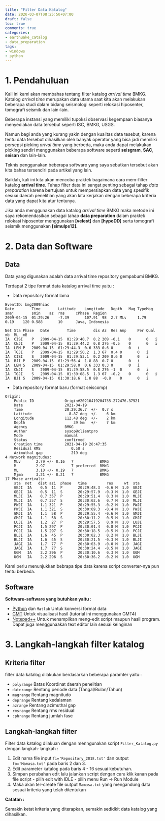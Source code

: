 ```yaml
---
title: "Filter Data Katalog"
date: 2020-03-07T08:25:50+07:00
draft: false
toc: true
comments: true
categories:
- earthuake_catalog
- data_preparation
tags:
- windows
- python
---
```


# 1. Pendahuluan

Kali ini kami akan membahas tentang filter katalog *arrival time* BMKG. Katalog *arrival time* merupakan data utama saat kita akan melakukan beberapa studi dalam bidang seismologi seperti relokasi hiposenter, tomografi seismik dan lain-lain.

Beberapa instansi yang memiliki tupoksi observasi kegempaan biasanya menyediakan data tersebut seperti ISC, BMKG, USGS. 

Namun bagi anda yang kurang yakin dengan kualitas data tesebut, karena tentu data tersebut dihasilkan oleh banyak operator yang bisa jadi memiliki persepsi picking *arival time* yang berbeda, maka anda dapat melakukan picking sendiri menggunakan beberapa software seperti **seisgram**, **SAC**, **seisan** dan lain-lain.

Teknis penggunakan beberapa software yang saya sebutkan tersebut akan kita bahas tersendiri pada artikel yang lain.

Baiklah, kali ini kita akan mencoba praktek bagaimana cara mem-filter katalog **arrival time**. Tahap filter data ini sangat penting sebagai tahap *data preparation* karena bertujuan untuk mempersiapkan data yang spesifik sesuai daerah penelitian yang akan kita kerjakan dengan beberapa kriteria data yang dapat kita atur tentunya.

Jika anda menggunakan data katalog *arrival time* BMKG maka metode ini saya rekomendasikan sebagai tahap **data preparation** dalam praktek relokasi hiposenter menggunakan **[velest]** dan **[hypoDD]** serta tomografi seismik menggunakan **[simulps12]**.




# 2. Data dan Software

## Data

Data yang digunakan adalah data arrival time repository gempabumi BMKG.

Terdapat 2 tipe format data katalog arrival time yaitu :

- Data repository format lama

```
EventID: bmg2009hiac
Date		Time		Latitude	Longitude	Depth	Mag	TypeMag	smaj		smin	az	rms		cPhase	Region
2009-04-15	01:29:26	-7.39		107.91	98	2.7	MLv		1.79		0.19	120	0.588		10		Java, Indonesia    

Net	Sta	Phase	Date		Time		dis	Az	Res	Amp		Per	Qual	mb	ML	mB
IA	CISI	P	2009-04-15	01:29:40.7	0.2	209	-0.1	0		0	i			
IA	CNJI	P	2009-04-15	01:29:44.2	0.8	276	-0.5	0		0	i			
IA	LEM	P	2009-04-15	01:29:44.3	0.6	333	0.6	0		0	i			
IA	TGJI	P	2009-04-15	01:29:50.2	1.3	67	0.4	0		0	i			
IA	CISI	S	2009-04-15	01:29:53.1	0.2	209	0.6	0		0	i			
IA	BJI	P	2009-04-15	01:29:56.4	1.8	88	0.7	0		0	i			
IA	LEM	S	2009-04-15	01:29:58.0	0.6	333	0.3	0		0	i			
IA	CNJI	S	2009-04-15	01:29:58.5	0.8	276	-1	0		0	i			
IA	TGJI	S	2009-04-15	01:30:08.5	1.3	67	-0.2	0		0	i			
IA	BJI	S	2009-04-15	01:30:18.6	1.8	88	-0.8	0		0	i			
```


- Data repository format baru (format seiscomp)

```
Origin:
    Public ID              Origin#20210419204735.272476.37521
    Date                   2021-04-19
    Time                   20:29:36.7  +/-  0.7 s
    Latitude                -8.87 deg  +/-    6 km
    Longitude              112.48 deg  +/-    2 km
    Depth                      39 km   +/-    7 km
    Agency                 BMKG
    Author                 sysop@clientpro
    Mode                   manual
    Status                 confirmed
    Creation time          2021-04-19 20:47:35
    Residual RMS              0.50 s
    Azimuthal gap             219 deg
4 Network magnitudes:
    MLv       2.79 +/- 0.16   7            BMKG
    M         2.97            7 preferred  BMKG
    ML        3.10 +/- 0.19   7            BMKG
    Mjma      3.21 +/- 0.21   7            BMKG
17 Phase arrivals:
    sta  net   dist azi  phase   time         res     wt  sta
    GEJI  IA    0.5  11  P       20:29:48.3  -0.6 M  1.0  GEJI 
    GEJI  IA    0.5  11  S       20:29:57.9  -0.3 M  1.0  GEJI 
    MLJI  IA    0.7 357  P       20:29:51.4   0.3 M  1.0  MLJI 
    MLJI  IA    0.7 357  S       20:30:02.6   0.7 M  1.0  MLJI 
    PWJI  IA    1.1 321  P       20:29:55.3  -0.2 M  1.0  PWJI 
    PWJI  IA    1.1 321  S       20:30:09.3  -0.4 M  1.0  PWJI 
    GMJI  IA    1.1  58  P       20:29:55.4  -0.6 M  1.0  GMJI 
    GMJI  IA    1.1  58  S       20:30:11.2   0.5 M  1.0  GMJI 
    LUJI  IA    1.2  27  P       20:29:57.5   0.9 M  1.0  LUJI 
    PCJI  IA    1.5 297  P       20:30:01.4   0.8 M  1.0  PCJI 
    PCJI  IA    1.5 297  S       20:30:18.5  -0.5 M  1.0  PCJI 
    BLJI  IA    1.6  45  P       20:30:02.3   0.2 M  1.0  BLJI 
    BLJI  IA    1.6  45  S       20:30:21.5  -0.3 M  1.0  BLJI 
    JAGI  IA    1.7  77  P       20:30:03.9  -0.0 M  1.0  JAGI 
    JAGI  IA    1.7  77  S       20:30:24.4  -0.5 M  1.0  JAGI 
    UGM   IA    2.2 296  P       20:30:10.6   0.3 M  1.0  UGM  
    UGM   IA    2.2 296  S       20:30:36.2  -0.2 M  1.0  UGM  
```

Kami perlu menunjukkan bebrapa tipe data karena script converter-nya pun tentu berbeda.


## Software
**Software-software yang butuhkan yaitu :**
  - [Python](https://www.python.org/) dan `Matlab` Untuk konversi format data 
  - [GMT](https://www.generic-mapping-tools.org/) Untuk visualisasi hasil  (tutorial ini menggunakan GMT4) 
  - [Notepad++](https://notepad-plus-plus.org/downloads/) Untuk menampilkan meng-edit script maupun hasil program. Dapat juga menggunaakan text editor lain sesuai keinginan  

# 3. Langkah-langkah filter katalog

## Kriteria filter
filter data katalog dilakukan berdasarkan beberapa paramter yaitu : 

  - `polyrange` Batas Koordinat daerah penelitian 
  - `daterange` Rentang periode data (Tangal/Bulan/Tahun)
  - `magrange` Rentang magnitudo
  - `deprange` Rentang kedalaman
  - `azrange` Rentang azimuthal gap
  - `rmsrange` Rentang rms residual
  - `cphrange` Rentang jumlah fase

## Langkah-langkah filter

Filter data katalog dilakuan dengan menngunakan script `Filter_Katalog.py` dengan langkah-langkah : 

1. Edit nama file input `fi='Repository_2018.txt'` dan output `fo='Mamasa.txt'` pada baris 2 dan 3.
2. Edit parameter katalog pada baris 4 - 16 sesuai kebutuhan.
3. Simpan perubahan edit lalu jalankan script dengan cara klik kanan pada file script - pilih edit with IDLE - pilih menu Run -> Run Module
4. Maka akan ter-create file output `Mamasa.txt` yang mengandung data sesuai kriteria yang telah ditentukan 

**Catatan :**

Semakin ketat kriteria yang diterapkan, semakin sedidkit data katalog yang dihasilkan.
